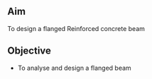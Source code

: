 ## Aim 
To design a flanged Reinforced concrete beam

## Objective  
- To analyse and design a flanged beam




